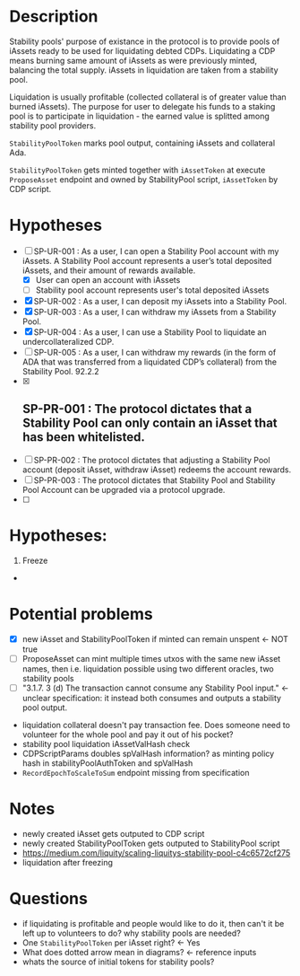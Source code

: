 
# Description

Stability pools' purpose of existance in the protocol is to provide pools of iAssets ready to be used for liquidating debted CDPs.
Liquidating a CDP means burning same amount of iAssets as were previously minted, balancing the total supply. iAssets in liquidation are taken from a stability pool.

Liquidation is usually profitable (collected collateral is of greater value than burned iAssets). The purpose for user to delegate his funds to a staking pool is to participate in liquidation - the earned value is splitted among stability pool providers.

`StabilityPoolToken` marks pool output, containing iAssets and collateral Ada.

`StabilityPoolToken` gets minted together with `iAssetToken` at execute `ProposeAsset` endpoint and owned by StabilityPool script, `iAssetToken` by CDP script.

# Hypotheses

 - [ ] SP-UR-001 : As a user, I can open a Stability Pool account with my iAssets. A Stability Pool account
represents a user’s total deposited iAssets, and their amount of rewards available.
     - [X] User can open an account with iAssets
     - [ ] Stability pool account represents user's total deposited iAssets
 - [X] SP-UR-002 : As a user, I can deposit my iAssets into a Stability Pool.
 - [X] SP-UR-003 : As a user, I can withdraw my iAssets from a Stability Pool.
 - [X] SP-UR-004 : As a user, I can use a Stability Pool to liquidate an undercollateralized CDP.
 - [ ] SP-UR-005 : As a user, I can withdraw my rewards (in the form of ADA that was transferred from a
liquidated CDP’s collateral) from the Stability Pool.
92.2.2
 - [X] SP-PR-001 : The protocol dictates that a Stability Pool can only contain an iAsset that has been
    whitelisted.
    - 
 - [ ] SP-PR-002 : The protocol dictates that adjusting a Stability Pool account (deposit iAsset, withdraw
iAsset) redeems the account rewards.
 - [ ] SP-PR-003 : The protocol dictates that Stability Pool and Stability Pool Account can be upgraded via
a protocol upgrade.
 - [ ]  


# Hypotheses:
 1. Freeze
  - 

# Potential problems
 - [X] new iAsset and StabilityPoolToken if minted can remain unspent <- NOT true
 - [ ] ProposeAsset can mint multiple times utxos with the same new iAsset names, then i.e. liquidation possible using two different oracles, two stability pools
 - [ ] "3.1.7. 3 (d) The transaction cannot consume any Stability Pool input." <- unclear specification: it instead both consumes and outputs a stability pool output.
 - liquidation collateral doesn't pay transaction fee. Does someone need to volunteer for the whole pool and pay it out of his pocket?
 - stability pool liquidation iAssetValHash check
 - CDPScriptParams doubles spValHash information? as minting policy hash in   stabilityPoolAuthToken and spValHash
 - `RecordEpochToScaleToSum` endpoint missing from specification

# Notes
 - newly created iAsset gets outputed to CDP script
 - newly created StabilityPoolToken gets outputed to StabilityPool script
 - https://medium.com/liquity/scaling-liquitys-stability-pool-c4c6572cf275
 - liquidation after freezing
 
# Questions
 
 - if liquidating is profitable and people would like to do it, then can't it be left up to volunteers to do? why stability pools are needed?
 - One `StabilityPoolToken` per iAsset right? <- Yes
 - What does dotted arrow mean in diagrams? <- reference inputs
 - whats the source of initial tokens for stability pools? 